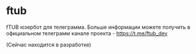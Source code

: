 # ftub
fTUB юзербот для телеграмма.
Больше информации можете получить в официальном телеграмм канале проекта - https://t.me/ftub_dev

(Сейчас находится в разработке)